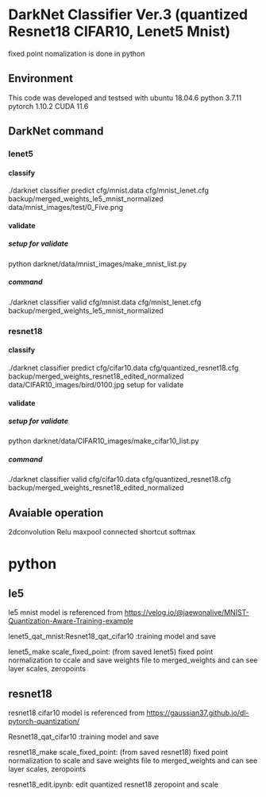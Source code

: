 # DarkNet Classifier Ver.3 (quantized Resnet18 CIFAR10, Lenet5 Mnist) 
fixed point nomalization is done in python
## Environment
This code was developed and testsed with
ubuntu 18.04.6
python 3.7.11 
pytorch 1.10.2 
CUDA 11.6
## DarkNet command

### lenet5

#### classify
./darknet classifier predict cfg/mnist.data cfg/mnist_lenet.cfg backup/merged_weights_le5_mnist_normalized data/mnist_images/test/0_Five.png

#### validate
##### setup for validate
python darknet/data/mnist_images/make_mnist_list.py 
##### command
./darknet classifier valid cfg/mnist.data cfg/mnist_lenet.cfg backup/merged_weights_le5_mnist_normalized
### resnet18

#### classify
./darknet classifier predict cfg/cifar10.data cfg/quantized_resnet18.cfg backup/merged_weights_resnet18_edited_normalized data/CIFAR10_images/bird/0100.jpg
setup for validate
#### validate
##### setup for validate
python darknet/data/CIFAR10_images/make_cifar10_list.py 
##### command
./darknet classifier valid cfg/cifar10.data cfg/quantized_resnet18.cfg backup/merged_weights_resnet18_edited_normalized

## Avaiable operation

2dconvolution
Relu
maxpool
connected
shortcut
softmax

# python

## le5
le5 mnist model is referenced from https://velog.io/@jaewonalive/MNIST-Quantization-Aware-Training-example

lenet5_qat_mnist:Resnet18_qat_cifar10 :training model and save

lenet5_make scale_fixed_point: (from saved lenet5) fixed point normalization to ccale and save weights file to merged_weights and can see layer scales, zeropoints 

## resnet18
resnet18 cifar10 model is referenced from https://gaussian37.github.io/dl-pytorch-quantization/

Resnet18_qat_cifar10 :training model and save

resnet18_make scale_fixed_point: (from saved resnet18) fixed point normalization to scale and save weights file to merged_weights and can see layer scales, zeropoints 

resnet18_edit.ipynb: edit quantized resnet18 zeropoint and scale 


